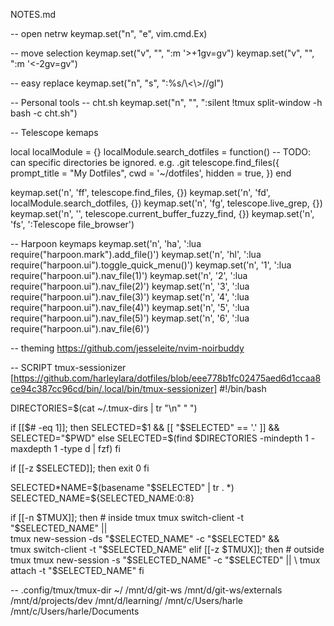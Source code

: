NOTES.md

<!-- nvim  -->

-- open netrw
keymap.set("n", "<leader>e", vim.cmd.Ex)

-- move selection
keymap.set("v", "<C-j>", ":m '>+1<CR>gv=gv")
keymap.set("v", "<C-k>", ":m '<-2<CR>gv=gv")

-- easy replace
keymap.set("n", "<leader>s", ":%s/\\<<C-r><C-w>\\>/<C-r><C-w>/gI<Left><Left><Left>")

-- Personal tools
-- cht.sh
keymap.set("n", "<C-h>", ":silent !tmux split-window -h bash -c cht.sh<CR>")

-- Telescope kemaps

local localModule = {}
localModule.search_dotfiles = function()
-- TODO: can specific directories be ignored. e.g. .git
telescope.find_files({
prompt_title = "My Dotfiles",
cwd = '~/dotfiles',
hidden = true,
})
end

keymap.set('n', '<leader>ff', telescope.find_files, {})
keymap.set('n', '<leader>fd', localModule.search_dotfiles, {})
keymap.set('n', '<leader>fg', telescope.live_grep, {})
keymap.set('n', '<c-f>', telescope.current_buffer_fuzzy_find, {})
keymap.set('n', '<leader>fs', ':Telescope file_browser<CR>')

-- Harpoon keymaps
keymap.set('n', '<leader>ha', ':lua require("harpoon.mark").add_file()<CR>')
keymap.set('n', '<leader>hl', ':lua require("harpoon.ui").toggle_quick_menu()<CR>')
keymap.set('n', '<leader>1', ':lua require("harpoon.ui").nav_file(1)<CR>')
keymap.set('n', '<leader>2', ':lua require("harpoon.ui").nav_file(2)<CR>')
keymap.set('n', '<leader>3', ':lua require("harpoon.ui").nav_file(3)<CR>')
keymap.set('n', '<leader>4', ':lua require("harpoon.ui").nav_file(4)<CR>')
keymap.set('n', '<leader>5', ':lua require("harpoon.ui").nav_file(5)<CR>')
keymap.set('n', '<leader>6', ':lua require("harpoon.ui").nav_file(6)<CR>')

-- theming
https://github.com/jesseleite/nvim-noirbuddy

<!-- tmux -->

-- SCRIPT tmux-sessionizer [https://github.com/harleylara/dotfiles/blob/eee778b1fc02475aed6d1ccaa8ce94c387cc96cd/bin/.local/bin/tmux-sessionizer]
#!/bin/bash

DIRECTORIES=$(cat ~/.tmux-dirs | tr "\n" " ")

if [[$# -eq 1]]; then
SELECTED=$1 && [[ "$SELECTED" == '.' ]] && SELECTED="$PWD"
else
    SELECTED=$(find $DIRECTORIES -mindepth 1 -maxdepth 1 -type d | fzf)
fi

if [[-z $SELECTED]]; then
exit 0
fi

SELECTED*NAME=$(basename "$SELECTED" | tr . *)
SELECTED_NAME=${SELECTED_NAME:0:8}

if [[-n $TMUX]]; then # inside tmux
tmux switch-client -t "$SELECTED_NAME" || \
    tmux new-session -ds "$SELECTED_NAME" -c "$SELECTED" && \
    tmux switch-client -t "$SELECTED_NAME"
elif [[-z $TMUX]]; then # outside tmux
tmux new-session -s "$SELECTED_NAME" -c "$SELECTED" || \
 tmux attach -t "$SELECTED_NAME"
fi

-- .config/tmux/tmux-dir
~/
/mnt/d/git-ws
/mnt/d/git-ws/externals
/mnt/d/projects/dev
/mnt/d/learning/
/mnt/c/Users/harle
/mnt/c/Users/harle/Documents
